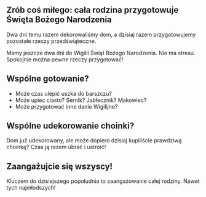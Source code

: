 ## Zrób coś miłego: cała rodzina przygotowuje Święta Bożego Narodzenia

Dwa dni temu razem dekorowaliśmy dom, a dzisiaj razem przygotowujemy pozostałe rzeczy przedświąteczne.

Mamy jeszcze dwa dni do Wigilii Świąt Bożego Narodzenia. Nie ma stresu. Spokojnie można pewne rzeczy przygotować!

## Wspólne gotowanie?

- Może czas ulepić uszka do barszczu?
- Może upiec ciasto? Sernik? Jabłecznik? Makowiec?
- Może przygotować inne danie Wigilijne?

## Wspólne udekorowanie choinki?

Dom już udekorowany, ale może dopiero dzisiaj kupiliście prawdziwą choinkę? Czas ją razem ubrać i ustroić!

## Zaangażujcie się wszyscy!

Kluczem do dzisiejszego popołudnia to zaangażowanie całej rodziny. Nawet tych najmłodszych!